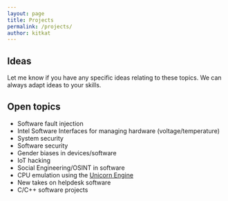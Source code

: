 ```yaml
---
layout: page
title: Projects
permalink: /projects/
author: kitkat
---
```

## Ideas
Let me know if you have any specific ideas relating to these topics. We can always adapt ideas to your skills.

## Open topics
* Software fault injection
* Intel Software Interfaces for managing hardware (voltage/temperature)
* System security
* Software security
* Gender biases in devices/software
* IoT hacking
* Social Engineering/OSINT in software
* CPU emulation using the [Unicorn Engine](https://www.unicorn-engine.org/)
* New takes on helpdesk software
* C/C++ software projects
